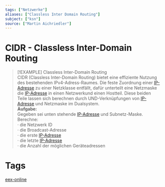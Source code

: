 ```yaml
---
tags: ["Netzwerke"]
aliases: ["Classless Inter Domain Routing"]
subject: ["ksn"]
source: ["Martin Aichriedler"]
---
```


# CIDR - Classless Inter-Domain Routing

>[!EXAMPLE] Classless Inter-Domain Routing  
> CIDR (Classless Inter-Domain Routing) bietet eine effiziente Nutzung des bestehenden IPv4-Adress-Raumes. Die feste Zuordnung einer [IP-Adresse](Internet%20Protocol.md) zu einer Netzklasse entfällt, dafür unterteilt eine Netzmaske die [IP-Adresse](Internet%20Protocol.md) in einen Netzwerkund einen Hostteil. Diese beiden Teile lassen sich berechnen durch UND-Verknüpfungen von [IP-Adresse](Internet%20Protocol.md) und Netzmaske im Dualsystem.  
> **Aufgabe:**  
> Gegeben sei unten stehende [IP-Adresse](Internet%20Protocol.md) und Subnetz-Maske. Berechne:  
> · die Netzwerk ID  
> · die Broadcast-Adresse  
> · die erste [IP-Adresse](Internet%20Protocol.md)  
> · die letzte [IP-Adresse](Internet%20Protocol.md)  
> · die Anzahl der möglichen Geräteadressen

# Tags

[eex-online](http://www.eex-online.de/informatik.php)